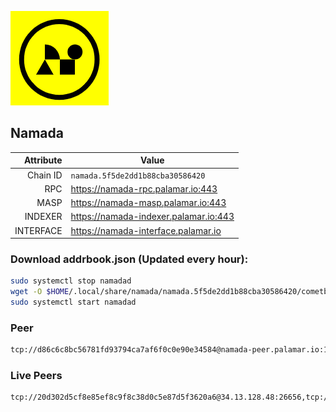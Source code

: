 ![Logo](https://raw.githubusercontent.com/Pa1amar/mainnets/refs/heads/main/namada/logo.png)
## Namada
| Attribute | Value |
|----------:|-------|
| Chain ID         | `namada.5f5de2dd1b88cba30586420` |
| RPC  | https://namada-rpc.palamar.io:443 |
| MASP  | https://namada-masp.palamar.io:443 |
| INDEXER | https://namada-indexer.palamar.io:443 |
| INTERFACE | https://namada-interface.palamar.io |

### Download addrbook.json (Updated every hour):
```bash
sudo systemctl stop namadad
wget -O $HOME/.local/share/namada/namada.5f5de2dd1b88cba30586420/cometbft/config/addrbook.json https://storage.palamar.io/mainnet/namada/addrbook.json
sudo systemctl start namadad
```
### Peer
```bash
tcp://d86c6c8bc56781fd93794ca7af6f0c0e90e34584@namada-peer.palamar.io:16656
```













































































































































































































































































































































### Live Peers
```
tcp://20d302d5cf8e85ef8c9f8c38d0c5e87d5f3620a6@34.13.128.48:26656,tcp://86238829d64fe2fa5b4337ca90926f9ec56445f2@193.35.57.185:36656,tcp://ebc272824924ea1a27ea3183dd0b9ba713494f83@185.16.39.158:26656,tcp://f599bec873183d371ae22f89195d3ced22dda2f3@46.4.29.231:5000,tcp://7b2fcfb157212fe24797153b8dc30e05285285f4@212.83.33.148:26602,tcp://5a7f398e1517fd661689449971a4ec26dd0bea5e@80.241.215.77:26656,tcp://4fc1398cb721afd3e73a00281b13d5fec0ce7566@138.201.221.23:26656,tcp://e461529f0cfc2520dbad23d402906924fef602f9@65.109.26.242:26656,tcp://2f32fc015e29e942ccefca600a8ec8bf828ba848@65.108.201.106:26656,tcp://1cb0c9813db48396b31976443a1cd88b73e0fb05@95.216.78.215:26656,tcp://509f1e843cf881650a4151aa804ddd7a7188e88f@195.201.197.246:32656,tcp://04affb50117ef548cbf7d1ddb1e6416dec0645ae@65.108.75.179:14656
```
